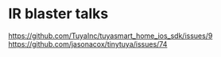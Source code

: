 # IR blaster talks
https://github.com/TuyaInc/tuyasmart_home_ios_sdk/issues/9  
https://github.com/jasonacox/tinytuya/issues/74

